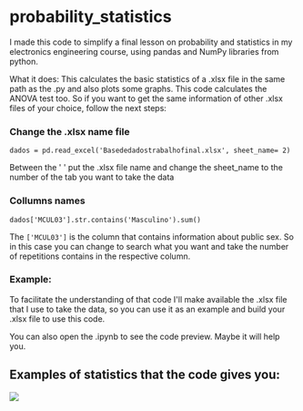 # probability_statistics
I made this code to simplify a final lesson on probability and statistics in my electronics engineering course, using pandas and NumPy libraries from python.

What it does:
This calculates the basic statistics of a .xlsx file in the same path as the .py and also plots some graphs. This code calculates the ANOVA test too.
So if you want to get the same information of other .xlsx files of your choice, follow the next steps:

### Change the .xlsx name file
```
dados = pd.read_excel('Basededadostrabalhofinal.xlsx', sheet_name= 2)
```
Between the '    ' put the .xlsx file name and change the sheet_name to the number of the tab you want to take the data

### Collumns names
```
dados['MCUL03'].str.contains('Masculino').sum()
```

The ``` ['MCUL03'] ``` is the column that contains information about public sex. So in this case you can change to search what you want and take the number of repetitions contains in the respective column.

### Example:

To facilitate the understanding of that code I'll make available the .xlsx file that I use to take the data, so you can use it as an example and build your .xlsx file to use this code.

You can also open the .ipynb to see the code preview. Maybe it will help you. 

## Examples of statistics that the code gives you:

<img src = "https://user-images.githubusercontent.com/71742380/192061426-e33dd464-2dfb-4962-af6a-43d36d633f6a.png">
